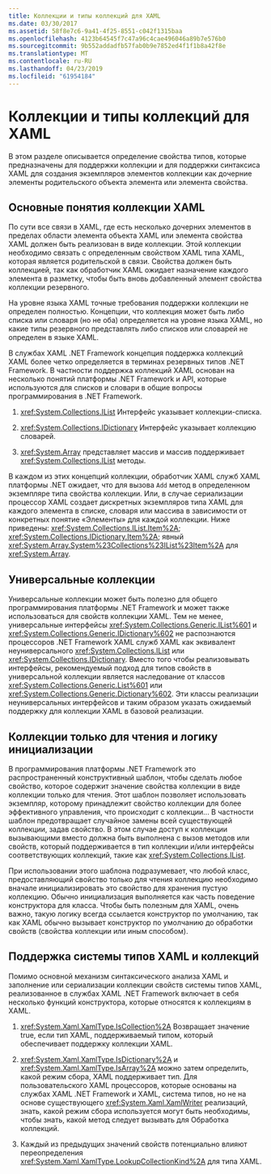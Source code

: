 ```yaml
---
title: Коллекции и типы коллекций для XAML
ms.date: 03/30/2017
ms.assetid: 58f8e7c6-9a41-4f25-8551-c042f1315baa
ms.openlocfilehash: 4123b64545f7c47a96c4cae496046a89b7e576b0
ms.sourcegitcommit: 9b552addadfb57fab0b9e7852ed4f1f1b8a42f8e
ms.translationtype: MT
ms.contentlocale: ru-RU
ms.lasthandoff: 04/23/2019
ms.locfileid: "61954184"
---
```

# <a name="collections-and-collection-types-for-xaml"></a>Коллекции и типы коллекций для XAML

В этом разделе описывается определение свойства типов, которые предназначены для поддержки коллекции и для поддержки синтаксиса XAML для создания экземпляров элементов коллекции как дочерние элементы родительского объекта элемента или элемента свойства.

## <a name="xaml-collection-concepts"></a>Основные понятия коллекции XAML

По сути все связи в XAML, где есть несколько дочерних элементов в пределах области элемента объекта XAML или элемента свойства XAML должен быть реализован в виде коллекции. Этой коллекции необходимо связать с определенным свойством XAML типа XAML, которая является родительской в связи. Свойства должен быть коллекцией, так как обработчик XAML ожидает назначение каждого элемента в разметку, чтобы быть вновь добавленный элемент свойства коллекции резервного.

На уровне языка XAML точные требования поддержки коллекции не определен полностью. Концепции, что коллекция может быть либо списка или словаря (но не оба) определяется на уровне языка XAML, но какие типы резервного представлять либо списков или словарей не определен в языке XAML.

В службах XAML .NET Framework концепция поддержка коллекций XAML более четко определяется в терминах резервных типов .NET Framework. В частности поддержка коллекций XAML основан на несколько понятий платформы .NET Framework и API, которые используются для списков и словари в общие вопросы программирования в .NET Framework.

1. <xref:System.Collections.IList> Интерфейс указывает коллекции-списка.

2. <xref:System.Collections.IDictionary> Интерфейс указывает коллекцию словарей.

3. <xref:System.Array> представляет массив и массив поддерживает <xref:System.Collections.IList> методы.

В каждом из этих концепций коллекции, обработчик XAML служб XAML платформы .NET ожидает, что для вызова `Add` метод в определенном экземпляре типа свойства коллекции. Или, в случае сериализации процессор XAML создает дискретных экземпляров типа XAML для каждого элемента в списке, словаря или массива в зависимости от конкретных понятие «Элементы» для каждой коллекции. Ниже приведены: <xref:System.Collections.IList.Item%2A>; <xref:System.Collections.IDictionary.Item%2A>; явный <xref:System.Array.System%23Collections%23IList%23Item%2A> для <xref:System.Array>.

## <a name="generic-collections"></a>Универсальные коллекции

Универсальные коллекции может быть полезно для общего программирования платформы .NET Framework и может также использоваться для свойств коллекции XAML. Тем не менее, универсальные интерфейсы <xref:System.Collections.Generic.IList%601> и <xref:System.Collections.Generic.IDictionary%602> не распознаются процессоров .NET Framework XAML служб XAML как эквивалент неуниверсального <xref:System.Collections.IList> или <xref:System.Collections.IDictionary>. Вместо того чтобы реализовывать интерфейсы, рекомендуемый подход для типов свойств в универсальной коллекции является наследование от классов <xref:System.Collections.Generic.List%601> или <xref:System.Collections.Generic.Dictionary%602>. Эти классы реализации неуниверсальных интерфейсов и таким образом указать ожидаемый поддержку для коллекции XAML в базовой реализации.

## <a name="read-only-collections-and-initialization-logic"></a>Коллекции только для чтения и логику инициализации

В программирования платформы .NET Framework это распространенный конструктивный шаблон, чтобы сделать любое свойство, которое содержит значение свойства коллекции в виде коллекции только для чтения. Этот шаблон позволяет использовать экземпляр, которому принадлежит свойство коллекции для более эффективного управления, что происходит с коллекции... В частности шаблон предотвращает случайное замены всей существующей коллекции, задав свойство. В этом случае доступ к коллекции вызывающими вместо должна быть выполнена с вызов методов или свойств, который поддерживается в тип коллекции и/или интерфейсы соответствующих коллекций, такие как <xref:System.Collections.IList>.

При использовании этого шаблона подразумевает, что любой класс, предоставляющий свойство только для чтения коллекцию необходимо вначале инициализировать это свойство для хранения пустую коллекцию. Обычно инициализация выполняется как часть поведение конструктора для класса. Чтобы быть полезным для XAML, очень важно, такую логику всегда ссылается конструктор по умолчанию, так как XAML обычно вызывает конструктор по умолчанию до обработки свойств (свойства коллекции или иным способом).

## <a name="xaml-type-system-support-and-collections"></a>Поддержка системы типов XAML и коллекций

Помимо основной механизм синтаксического анализа XAML и заполнение или сериализации коллекции свойств системы типов XAML, реализованное в службах XAML .NET Framework включает в себя несколько функций конструктора, которые относятся к коллекциям в XAML.

1. <xref:System.Xaml.XamlType.IsCollection%2A> Возвращает значение true, если тип XAML, поддерживаемый типом, который обеспечивает поддержку коллекции XAML.

2. <xref:System.Xaml.XamlType.IsDictionary%2A> и <xref:System.Xaml.XamlType.IsArray%2A> можно затем определить, какой режим сбора, XAML поддерживает тип. Для пользовательского XAML процессоров, которые основаны на службах XAML .NET Framework и XAML, система типов, но не на основе существующего <xref:System.Xaml.XamlWriter> реализаций, знать, какой режим сбора используется могут быть необходимы, чтобы знать, какой метод следует вызывать для Обработка коллекций.

3. Каждый из предыдущих значений свойств потенциально влияют переопределения <xref:System.Xaml.XamlType.LookupCollectionKind%2A> для типа XAML.
